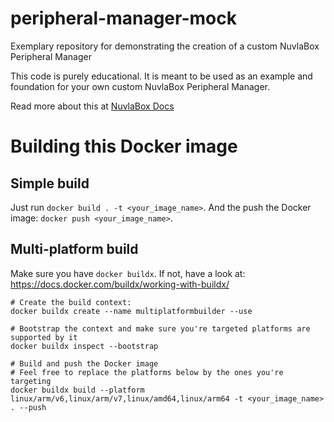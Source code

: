 # peripheral-manager-mock
Exemplary repository for demonstrating the creation of a custom NuvlaBox Peripheral Manager

This code is purely educational. It is meant to be used as an example and foundation for your own custom NuvlaBox Peripheral Manager. 

Read more about this at [NuvlaBox Docs](https://docs.nuvla.io/nuvlabox/contributing/custom-peripheral-managers.html)

# Building this Docker image

## Simple build

Just run `docker build . -t <your_image_name>`. And the push the Docker image: `docker push <your_image_name>`.

## Multi-platform build

Make sure you have `docker buildx`. If not, have a look at: https://docs.docker.com/buildx/working-with-buildx/

```shell
# Create the build context:
docker buildx create --name multiplatformbuilder --use

# Bootstrap the context and make sure you're targeted platforms are supported by it
docker buildx inspect --bootstrap

# Build and push the Docker image
# Feel free to replace the platforms below by the ones you're targeting
docker buildx build --platform linux/arm/v6,linux/arm/v7,linux/amd64,linux/arm64 -t <your_image_name> . --push
```

